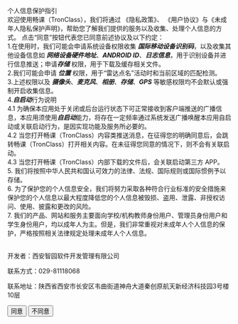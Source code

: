 <div class="privacy-policy-container">
    <div class="privacy-policy-header">个人信息保护指引</div>
    <div class="privacy-policy-content" id="privacyPolicyContent">
    欢迎使用畅课（TronClass），我们将通过 <span id='privacyPolicyLink' class='content-link'>《隐私政策》</span>、
    <span id='userAgreementLink' class="content-link">《用户协议》</span>与<span id='childrenPrivacyPolicyLink' class='content-link'>《未成年人隐私保护声明》</span>，帮助您了解我们提供的服务以及收集、处理个人信息的方式。
    点击“同意”按钮代表您已同意前述协议及以下约定：<br />
    1.在使用时，我们可能会申请系统设备权限收集 <b><i>国际移动设备识别码</i></b>，以及收集其他设备信息如 <b><i>网络设备硬件地址</i></b>、<b><i>ANDROID
        ID</i></b>、<b><i>日志信息</i></b>，用于识别设备并进行信息推送；申请<b><i>存储</i></b> 权限，用于下载及缓存相关文件。<br />
    2.我们可能会申请 <b><i>位置</i></b> 权限，用于“雷达点名”活动时和当前区域的匹配检测。<br />
    3.上述权限以及 <b><i>摄像头</i></b>、<b><i>麦克风</i></b>、<b><i>相册</i></b>、<b><i>存储</i></b>、<b><i>GPS</i></b>
    等敏感权限均不会默认或强制开启收集信息。<br />
    4.<b><i>自启动</i></b>行为说明<br />
    <div class="privacy-policy-sub-content">
    4.1 为确保本应用处于关闭或后台运行状态下可正常接收到客户端推送的广播信息，本应用须使用<b><i>自启动</i></b>能力，将存在一定频率通过系统发送广播唤醒本应用自启动或关联启动行为，是因实现功能及服务所必要的。<br />
    </div>
    <div class="privacy-policy-sub-content">
    4.2 当您打开畅课（TronClass）内容类推送消息，在征得您的明确同意后，会跳转畅课（TronClass）打开相关内容。在未征得您同意的情况下，则不会有关联启动。<br />
    </div>
    <div class="privacy-policy-sub-content">
    4.3 当您打开畅课（TronClass）内部下载的文件后，会关联启动第三方 APP。<br /></div>
    5. 我们将按照中华人民共和国认可效力的法律、法规、国际规则或国际惯例予以存储。<br />
    6. 为了保护您的个人信息安全，我们将努力采取各种符合行业标准的安全措施来保护您的个人信息以最大程度降低您的个人信息被毁损、盗用、泄露、非授权访问、使用、披露和更改的风险。<br />
    7. 我们的产品、网站和服务主要面向学校/机构教师身份用户、管理员身份用户和学生身份用户，均以成年人为主。但是，我们非常重视对未成年人个人信息的保护，严格按照相关法律规定处理未成年人个人信息。<br />
    <br />
    <p>开发者：西安智园软件开发管理有限公司</p>
    <p>联系方式：029-81118068</p>
    <p>联系地址：陕西省西安市长安区韦曲街道神舟大道秦创原航天新经济科技园3号楼10层</p>
    </div>
    <div class="privacy-policy-footer">
    <button id="privacyPolicyModalAgree">同意</button>
    <button id="privacyPolicyModalDisagree">不同意</button>
    </div>
</div>